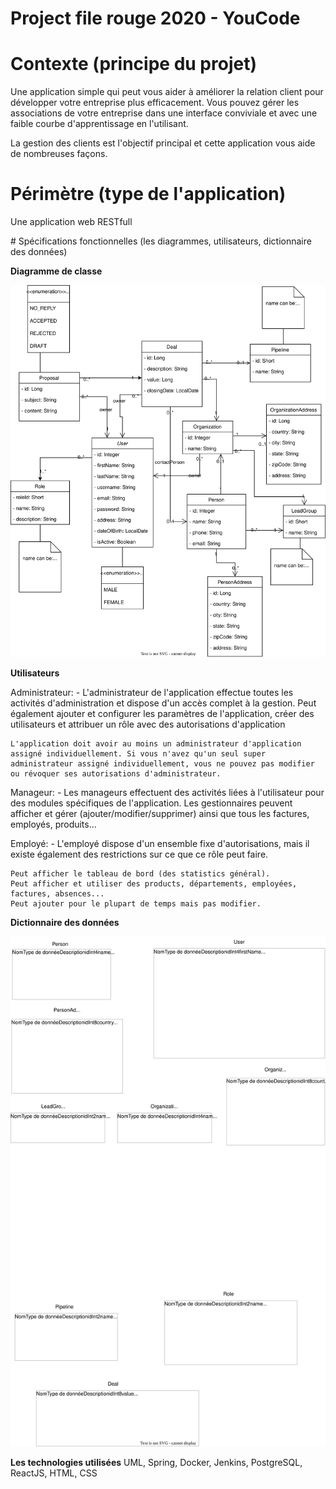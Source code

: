 # Project file rouge 2020 - YouCode

# Contexte (principe du projet)

Une application simple qui peut vous aider à améliorer la relation client pour développer votre entreprise plus efficacement. Vous pouvez gérer les associations de votre entreprise dans une interface conviviale et avec une faible courbe d'apprentissage en l'utilisant.

La gestion des clients est l'objectif principal et cette application vous aide de nombreuses façons.

# Périmètre (type de l'application)

Une application web RESTfull

# Spécifications fonctionnelles (les diagrammes, utilisateurs, dictionnaire des données)

**Diagramme de classe**

![alt text](diagrams/class_diagram.svg)


**Utilisateurs** 

Administrateur:
    - L'administrateur de l'application effectue toutes les activités d'administration et dispose d'un accès complet à la gestion. Peut également ajouter et configurer les paramètres de l'application, créer des utilisateurs et attribuer un rôle avec des autorisations d'application

    L'application doit avoir au moins un administrateur d'application assigné individuellement. Si vous n'avez qu'un seul super administrateur assigné individuellement, vous ne pouvez pas modifier ou révoquer ses autorisations d'administrateur.

Manageur:
    - Les manageurs effectuent des activités liées à l'utilisateur pour des modules spécifiques de l'application. Les gestionnaires peuvent afficher et gérer (ajouter/modifier/supprimer) ainsi que tous les factures, employés, produits...

Employé:
    - L'employé dispose d'un ensemble fixe d'autorisations, mais il existe également des restrictions sur ce que ce rôle peut faire.

    Peut afficher le tableau de bord (des statistics général).
    Peut afficher et utiliser des products, départements, employées, factures, absences...
    Peut ajouter pour le plupart de temps mais pas modifier.


**Dictionnaire des données** 

![alt text](diagrams/data_dictionary.svg)

**Les technologies utilisées**
UML, Spring, Docker, Jenkins, PostgreSQL, ReactJS, HTML, CSS

